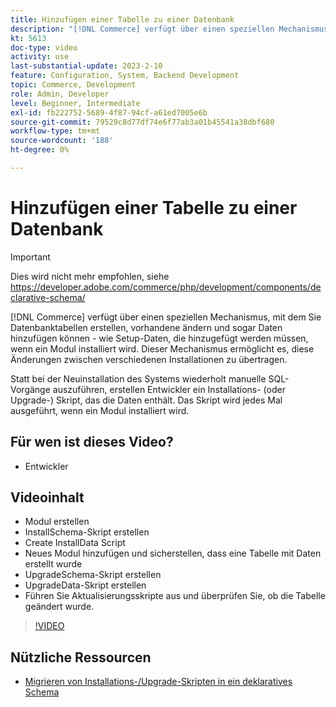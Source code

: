 ```yaml
---
title: Hinzufügen einer Tabelle zu einer Datenbank
description: "[!DNL Commerce] verfügt über einen speziellen Mechanismus, mit dem Sie Datenbanktabellen erstellen, vorhandene ändern und sogar Daten hinzufügen können."
kt: 5613
doc-type: video
activity: use
last-substantial-update: 2023-2-10
feature: Configuration, System, Backend Development
topic: Commerce, Development
role: Admin, Developer
level: Beginner, Intermediate
exl-id: fb222752-5689-4f87-94cf-a61ed7005e6b
source-git-commit: 79529c8d77df74e6f77ab3a01b45541a38dbf680
workflow-type: tm+mt
source-wordcount: '188'
ht-degree: 0%

---
```


# Hinzufügen einer Tabelle zu einer Datenbank

>[!IMPORTANT]
>
>Dies wird nicht mehr empfohlen, siehe https://developer.adobe.com/commerce/php/development/components/declarative-schema/


[!DNL Commerce] verfügt über einen speziellen Mechanismus, mit dem Sie Datenbanktabellen erstellen, vorhandene ändern und sogar Daten hinzufügen können - wie Setup-Daten, die hinzugefügt werden müssen, wenn ein Modul installiert wird. Dieser Mechanismus ermöglicht es, diese Änderungen zwischen verschiedenen Installationen zu übertragen.

Statt bei der Neuinstallation des Systems wiederholt manuelle SQL-Vorgänge auszuführen, erstellen Entwickler ein Installations- (oder Upgrade-) Skript, das die Daten enthält. Das Skript wird jedes Mal ausgeführt, wenn ein Modul installiert wird.

## Für wen ist dieses Video?

- Entwickler

## Videoinhalt

- Modul erstellen
- InstallSchema-Skript erstellen
- Create InstallData Script
- Neues Modul hinzufügen und sicherstellen, dass eine Tabelle mit Daten erstellt wurde
- UpgradeSchema-Skript erstellen
- UpgradeData-Skript erstellen
- Führen Sie Aktualisierungsskripte aus und überprüfen Sie, ob die Tabelle geändert wurde.

>[!VIDEO](https://video.tv.adobe.com/v/35791?quality=12&learn=on)

## Nützliche Ressourcen

- [Migrieren von Installations-/Upgrade-Skripten in ein deklaratives Schema](https://developer.adobe.com/commerce/php/development/components/declarative-schema/migration-scripts/)
